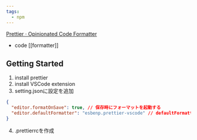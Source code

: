 ```yaml
---
tags:
  - npm
---
```

[Prettier · Opinionated Code Formatter](https://prettier.io/)

- code [[formatter]]

## Getting Started
1. install prettier
2. install VSCode extension
3. setting.jsonに設定を追加
```json
{
  "editor.formatOnSave": true, // 保存時にフォーマットを起動する
  "editor.defaultFormatter": "esbenp.prettier-vscode" // defaultFormatterをprettierにする
}
```

4. .prettierrcを作成
